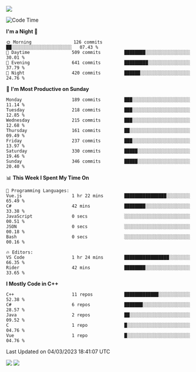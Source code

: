 ![](https://komarev.com/ghpvc/?username=lilpidgey&color=red)
<!--START_SECTION:waka-->
![Code Time](http://img.shields.io/badge/Code%20Time-1%2C487%20hrs%2051%20mins-blue)

**I'm a Night 🦉** 

```text
🌞 Morning                126 commits         ██░░░░░░░░░░░░░░░░░░░░░░░   07.43 % 
🌆 Daytime                509 commits         ████████░░░░░░░░░░░░░░░░░   30.01 % 
🌃 Evening                641 commits         █████████░░░░░░░░░░░░░░░░   37.79 % 
🌙 Night                  420 commits         ██████░░░░░░░░░░░░░░░░░░░   24.76 % 
```
📅 **I'm Most Productive on Sunday** 

```text
Monday                   189 commits         ███░░░░░░░░░░░░░░░░░░░░░░   11.14 % 
Tuesday                  218 commits         ███░░░░░░░░░░░░░░░░░░░░░░   12.85 % 
Wednesday                215 commits         ███░░░░░░░░░░░░░░░░░░░░░░   12.68 % 
Thursday                 161 commits         ██░░░░░░░░░░░░░░░░░░░░░░░   09.49 % 
Friday                   237 commits         ███░░░░░░░░░░░░░░░░░░░░░░   13.97 % 
Saturday                 330 commits         █████░░░░░░░░░░░░░░░░░░░░   19.46 % 
Sunday                   346 commits         █████░░░░░░░░░░░░░░░░░░░░   20.40 % 
```


📊 **This Week I Spent My Time On** 

```text
💬 Programming Languages: 
Vue.js                   1 hr 22 mins        ████████████████░░░░░░░░░   65.49 % 
C#                       42 mins             ████████░░░░░░░░░░░░░░░░░   33.38 % 
JavaScript               0 secs              ░░░░░░░░░░░░░░░░░░░░░░░░░   00.51 % 
JSON                     0 secs              ░░░░░░░░░░░░░░░░░░░░░░░░░   00.18 % 
Bash                     0 secs              ░░░░░░░░░░░░░░░░░░░░░░░░░   00.16 % 

🔥 Editors: 
VS Code                  1 hr 24 mins        █████████████████░░░░░░░░   66.35 % 
Rider                    42 mins             ████████░░░░░░░░░░░░░░░░░   33.65 % 
```

**I Mostly Code in C++** 

```text
C++                      11 repos            █████████████░░░░░░░░░░░░   52.38 % 
C#                       6 repos             ███████░░░░░░░░░░░░░░░░░░   28.57 % 
Java                     2 repos             ██░░░░░░░░░░░░░░░░░░░░░░░   09.52 % 
C                        1 repo              █░░░░░░░░░░░░░░░░░░░░░░░░   04.76 % 
Vue                      1 repo              █░░░░░░░░░░░░░░░░░░░░░░░░   04.76 % 
```




 Last Updated on 04/03/2023 18:41:07 UTC
<!--END_SECTION:waka-->
![](https://hit.yhype.me/github/profile?user_id=42968544)
![](https://komarev.com/ghpvc/?lilpidgey)
